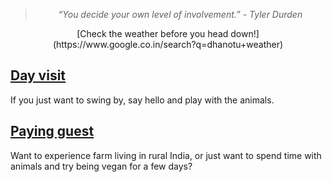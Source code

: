 <!--

Title: Visit

-->
> <center><i>“You decide your own level of involvement.” - Tyler Durden</i></center>

<!--
<div class="youtube-player" data-id="dJL3PWM6Dng"></div>
-->
<center>
[Check the weather before you head down!](https://www.google.co.in/search?q=dhanotu+weather)
</center>

[Day visit](/?p=directions)
--
If you just want to swing by, say hello and play with the animals. 

<!--
[Volunteer](/?p=volunteer)
--
Got 3 days or more, and want to learn about animal welfare and farm work?

[Work exchange](/?p=workexchange)
--
Vegan meals and accomodation in exchange of 36 hours of work. 

Long termer
--
Interested in being part of "Peepal Farm" for long? If one of these [positions](/?p=positions) fancy you, come for work exchange, discuss your vision, hear ours and lets see if there is overlap. 
-->

[Paying guest](/?p=farmstay)
--

Want to experience farm living in rural India, or just want to spend time with animals and try being vegan for a few days? 

<!--

Experteering:

* **Artist:** We have a lot of blank space from walls to bambooo beams which we want to fill with art!
* **Natural Farmer, Experienced Gardener**  
* **Eco builder, Mason:** Builders experienced in working with natural materials. We have requirements like rocket stove, solar dehydrator, composting toilets, small single room structures to a complete earthbag eco dome!  
* **Carpenter:** If you can fix old doors and windows with hand tools :)
* **Veterinarian**
* **Fundraiser** 

-->
